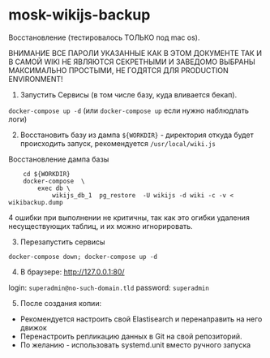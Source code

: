 # mosk-wikijs-backup


Восстановление (тестировалось ТОЛЬКО под mac os).


ВНИМАНИЕ
ВСЕ ПАРОЛИ УКАЗАННЫЕ КАК В ЭТОМ ДОКУМЕНТЕ ТАК И В САМОЙ WIKI НЕ ЯВЛЯЮТСЯ СЕКРЕТНЫМИ И
ЗАВЕДОМО ВЫБРАНЫ МАКСИМАЛЬНО ПРОСТЫМИ, НЕ ГОДЯТСЯ ДЛЯ PRODUCTION ENVIRONMENT!

1. Запустить Сервисы (в том числе базу, куда вливается бекап).

`docker-compose up -d` (или `docker-compose up`  если нужно наблюдлать логи)


2. Восстановить базу из дампа 
`${WORKDIR}` -  директория откуда будет происходить запуск, рекомендуется `/usr/local/wiki.js`

Восстановление дампа базы

```
    cd ${WORKDIR}
    docker-compose  \
        exec db \
            wikijs_db_1  pg_restore  -U wikijs -d wiki -c -v < wikibackup.dump
```
4 ошибки при выполнении не критичны, так как это огибки удаления несуществующих таблиц,
и их можно игнорировать.


3. Перезапустить сервисы

`docker-compose down; docker-compose up -d`


4. В браузере: http://127.0.0.1:80/

  login: `superadmin@no-such-domain.tld`
  password: `superadmin`


5. После создания копии:
 * Рекомендуется настроить свой Elastisearch  и перенаправить на него движок
 * Перенастроить репликацию данных в Git  на свой репозиторий.
 * По желанию - использовать systemd.unit  вместо ручного запуска
